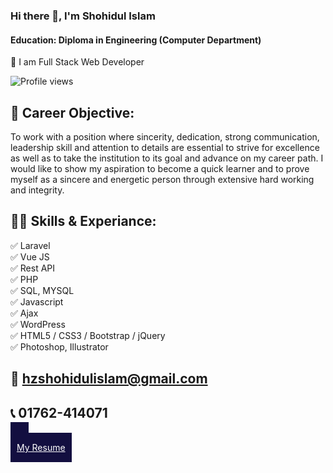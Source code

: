 ### Hi there 👋, I'm Shohidul Islam
#### Education: Diploma in Engineering (Computer Department)
<p>
👑 I am Full Stack Web Developer <br> 

![Profile views](https://gpvc.arturio.dev/hzshohidul)

## 🚀 Career Objective:
To work with a position where sincerity, dedication, strong communication, leadership skill and attention to details are essential to strive for excellence as well as to take the institution to its goal and advance on my career path. I would like to show my aspiration to become a quick learner and to prove myself as a sincere and energetic person through extensive hard working and integrity.

## 👨‍💻 Skills & Experiance:
✅ Laravel <br> 
✅ Vue JS <br>
✅ Rest API <br>
✅ PHP <br>
✅ SQL, MYSQL <br>
✅ Javascript <br>
✅ Ajax <br>
✅ WordPress <br>
✅ HTML5 / CSS3 / Bootstrap / jQuery <br>
✅ Photoshop, Illustrator <br>

## 📧 hzshohidulislam@gmail.com
## 📞 01762-414071
  <a href="https://drive.google.com/file/d/1bNLctRHrAFxclvO4P15ra3-itFSqfItT/view?usp=sharing" target="_blank" style="background-color:#130f40; color: #fff; text-align: center; padding: 15px 10px;">
 #
 </a> <br >

<a href="https://drive.google.com/file/d/1CdmsF5gps8xVd2WtxcY2khDy2iAIgSQm/view?usp=sharing" target="_blank" style="background-color:#130f40; color: #fff; text-align: center; padding: 15px 10px;">
 My Resume
 </a>
